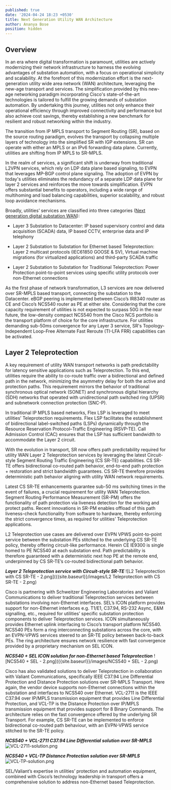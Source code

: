 ```yaml
---
published: true
date: '2024-04-24 18:23 +0530'
title: Next Generation Utility WAN Architecture
author: Ananya Bose
position: hidden
---
```

## Overview

In an era where digital transformation is paramount, utilities are actively modernizing their network infrastructure to harness the evolving advantages of substation automation, with a focus on operational simplicity and scalability. At the forefront of this modernization effort is the next-generation utility wide area network (WAN) architecture, leveraging the new-age transport and services. The simplification provided by this new-age networking paradigm incorporating Cisco's state-of-the-art technologies is tailored to fulfill the growing demands of substation automation. By undertaking this journey, utilities not only enhance their operational efficiency through improved connectivity and performance but also achieve cost savings, thereby establishing a new benchmark for resilient and robust networking within the industry.

The transition from IP MPLS transport to Segment Routing (SR), based on the source routing paradigm, evolves the transport by collapsing multiple layers of technology into the simplified SR with IGP extensions. SR can operate with either an MPLS or an IPv6 forwarding data plane. Currently, utilities are shifting from IP MPLS to SR-MPLS. 

In the realm of services, a significant shift is underway from traditional L2VPN services, which rely on LDP data plane based signaling, to EVPN that leverages MP-BGP control plane signaling. The adoption of EVPN by today's utilities eliminates the redundancy of a separate LDP data plane for layer 2 services and reinforces the move towards simplification. EVPN offers substantial benefits to operators, including a wide range of multihoming and load balancing capabilities, superior scalability, and robust loop avoidance mechanisms. 

Broadly, utilities’ services are classified into three categories ([Next generation digital substation WAN](https://blogs.cisco.com/industrial-iot/next-generation-digital-substation-wan?ccid=cc002185&oid=pstit032047)):

- Layer 3 Substation to Datacenter: IP based supervisory control and data acquisition (SCADA) data, IP based CCTV, enterprise data and IP telephony

- Layer 2 Substation to Substation for Ethernet based Teleprotection: Layer 2 multicast protocols (IEC61850 GOOSE & SV), Virtual machine migrations (for virtualized applications) and third-party SCADA traffic

- Layer 2 Substation to Substation for Traditional Teleprotection: Power Protection point-to-point services using specific utility protocols over non-Ethernet connections

As the first phase of network transformation, L3 services are now delivered over SR-MPLS based transport, connecting the substation to the Datacenter. eBGP peering is implemented between Cisco’s IR8340 router as CE and Cisco’s NCS540 router as PE at either site. Considering that the core capacity requirement of utilities is not expected to surpass 50G in the near future, the low-density compact NCS540 from the Cisco NCS portfolio is the transport platform of choice for the core infrastructure. For utilities demanding sub-50ms convergence for any Layer 3 service, SR's Topology-Independent Loop-Free Alternate Fast Reroute (TI-LFA FRR) capabilities can be activated. 

## Layer 2 Teleprotection

A key requirement of utility WAN transport networks is path predictability for latency sensitive applications such as Teleprotection. To this end, utilities require the ability to co-route traffic over a bidirectional and defined path in the network, minimizing the asymmetry delay for both the active and protection paths. This requirement mirrors the behavior of traditional synchronous optical network (SONET) and synchronous digital hierarchy (SDH) networks that operated with unidirectional path switched ring (UPSR) and subnetwork connection protection (SNC-P). 

In traditional IP MPLS based networks, Flex LSP is leveraged to meet utilities’ Teleprotection requirements. Flex LSP facilitates the establishment of bidirectional label-switched paths (LSPs) dynamically through the Resource Reservation Protocol–Traffic Engineering (RSVP-TE). Call Admission Control (CAC) ensures that the LSP has sufficient bandwidth to accommodate the Layer 2 circuit.

With the evolution in transport, SR now offers path predictability required for utility WAN Layer 2 Teleprotection services by leveraging the latest Circuit-style Segment Routing Traffic Engineering (CS SR-TE) capabilities. CS SR-TE offers bidirectional co-routed path behavior, end-to-end path protection + restoration and strict bandwidth guarantees. CS SR-TE therefore provides deterministic path behavior aligning with utility WAN network requirements.

Latest CS SR-TE enhancements guarantee sub-50 ms switching times in the event of failures, a crucial requirement for utility WAN Teleprotection. Segment Routing Performance Measurement (SR-PM) offers the functionality of path protection via liveness detection for the working and protect paths. Recent innovations in SR-PM enables offload of this path liveness-check functionality from software to hardware, thereby enforcing the strict convergence times, as required for utilities’ Teleprotection applications. 

L2 Teleprotection use cases are delivered over EVPN VPWS point-to-point service between the substation PEs stitched to the underlying CS SR-TE policy, thereby offering circuit-like performance. Herein CE IE9300 is single homed to PE NCS540 at each substation end. Path predictability is therefore guaranteed with a deterministic next hop PE at the remote end, underpinned by CS SR-TE’s co-routed bidirectional path behavior.

_**Layer 2 Teleprotection service with Circuit-style SR-TE**_
![L2 Teleprotection with CS SR-TE - 2.png]({{site.baseurl}}/images/L2 Teleprotection with CS SR-TE - 2.png)

Cisco is partnering with Schweitzer Engineering Laboratories and Valiant Communications to deliver traditional Teleprotection services between substations involving non-Ethernet interfaces. 
SEL’s ICON platform provides support for non-Ethernet interfaces e.g. T1/E1, C37.94, RS-232 Async, E&M signalling, etc., required for utilities’ specific substation protection components to deliver Teleprotection services. ICON simultaneously provides Ethernet uplink interfacing to Cisco’s transport platform NCS540. NCS540 PEs form a ring interconnecting substations across the core, with an EVPN-VPWS services steered to an SR-TE policy between back-to-back PEs. The ring architecture ensures network resilience with fast convergence provided by a proprietary mechanism on SEL ICON.

_**NCS540 + SEL ICON solution for non-Ethernet based Teleprotection**_
![NCS540 + SEL - 2.png]({{site.baseurl}}/images/NCS540 + SEL - 2.png)


Cisco has also validated solutions to deliver Teleprotection in collaboration with Valiant Communications, specifically IEEE C37.94 Line Differential Protection and Distance Protection solutions over SR-MPLS Transport. Here again, the vendor device supports non-Ethernet connections within the substation and interfaces to NCS540 over Ethernet. VCL-2711 is the IEEE C37.94 over IP/MPLS transmission equipment that provides Line Differential Protection, and VCL-TP is the Distance Protection over IP/MPLS transmission equipment that provides support for 8 Binary Commands. The architecture relies on the fast convergence offered by the underlying SR Transport. For example, CS SR-TE can be implemented to enforce bidirectional co-routed path behaviour, with an EVPN-VPWS service stitched to the SR-TE policy. 

_**NCS540 + VCL-2711 C37.94 Line Differential solution over SR-MPLS**_
![VCL-2711-solution.png]({{site.baseurl}}/images/VCL-2711-solution.png)


_**NCS540 + VCL-TP Distance Protection solution over SR-MPLS**_
![VCL-TP-solution.png]({{site.baseurl}}/images/VCL-TP-solution.png)

SEL/Valiant’s expertise in utilities’ protection and automation equipment, combined with Cisco’s technology leadership in transport offers a comprehensive solution to address non-Ethernet based Teleprotection.


